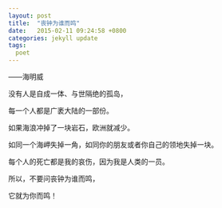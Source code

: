 ```yaml
---
layout: post
title:  "丧钟为谁而鸣"
date:   2015-02-11 09:24:58 +0800
categories: jekyll update
tags:
  poet 
---
```

 ——海明威

没有人是自成一体、与世隔绝的孤岛，

每一个人都是广袤大陆的一部份。

如果海浪冲掉了一块岩石，欧洲就减少。

如同一个海岬失掉一角，如同你的朋友或者你自己的领地失掉一块。

每个人的死亡都是我的哀伤，因为我是人类的一员。

所以，不要问丧钟为谁而鸣，

它就为你而鸣！
